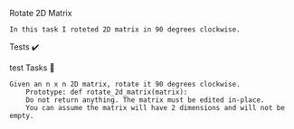 Rotate 2D Matrix

    In this task I roteted 2D matrix in 90 degrees clockwise.

Tests ✔️

test
Tasks 📃

    Given an n x n 2D matrix, rotate it 90 degrees clockwise.
        Prototype: def rotate_2d_matrix(matrix):
        Do not return anything. The matrix must be edited in-place.
        You can assume the matrix will have 2 dimensions and will not be empty.

